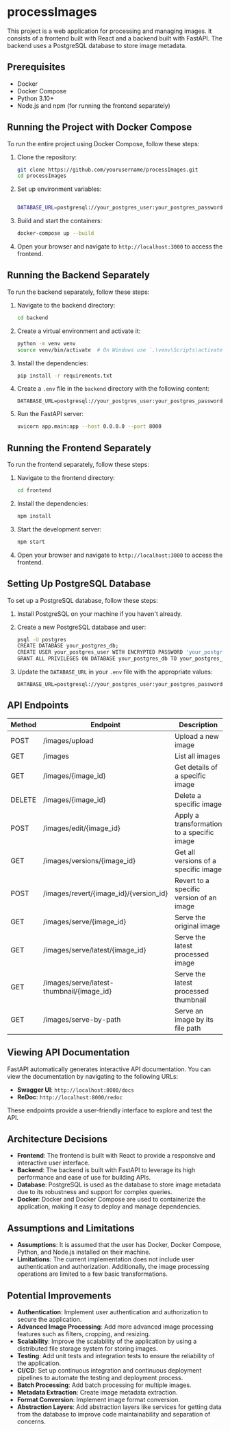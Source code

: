 # processImages

This project is a web application for processing and managing images. It consists of a frontend built with React and a backend built with FastAPI. The backend uses a PostgreSQL database to store image metadata.

## Prerequisites

- Docker
- Docker Compose
- Python 3.10+
- Node.js and npm (for running the frontend separately)

## Running the Project with Docker Compose

To run the entire project using Docker Compose, follow these steps:

1. Clone the repository:

   ```sh
   git clone https://github.com/yourusername/processImages.git
   cd processImages
   ```

2. Set up environment variables:

   ```sh

   DATABASE_URL=postgresql://your_postgres_user:your_postgres_password@db:5432/your_postgres_db
   ```

3. Build and start the containers:

   ```sh
   docker-compose up --build
   ```

4. Open your browser and navigate to `http://localhost:3000` to access the frontend.

## Running the Backend Separately

To run the backend separately, follow these steps:

1. Navigate to the backend directory:

   ```sh
   cd backend
   ```

2. Create a virtual environment and activate it:

   ```sh
   python -m venv venv
   source venv/bin/activate  # On Windows use `.\venv\Scripts\activate`
   ```

3. Install the dependencies:

   ```sh
   pip install -r requirements.txt
   ```

4. Create a `.env` file in the `backend` directory with the following content:

   ```env
   DATABASE_URL=postgresql://your_postgres_user:your_postgres_password@localhost:5432/your_postgres_db
   ```

5. Run the FastAPI server:

   ```sh
   uvicorn app.main:app --host 0.0.0.0 --port 8000
   ```

## Running the Frontend Separately

To run the frontend separately, follow these steps:

1. Navigate to the frontend directory:

   ```sh
   cd frontend
   ```

2. Install the dependencies:

   ```sh
   npm install
   ```

3. Start the development server:

   ```sh
   npm start
   ```

4. Open your browser and navigate to `http://localhost:3000` to access the frontend.

## Setting Up PostgreSQL Database

To set up a PostgreSQL database, follow these steps:

1. Install PostgreSQL on your machine if you haven't already.

2. Create a new PostgreSQL database and user:

   ```sh
   psql -U postgres
   CREATE DATABASE your_postgres_db;
   CREATE USER your_postgres_user WITH ENCRYPTED PASSWORD 'your_postgres_password';
   GRANT ALL PRIVILEGES ON DATABASE your_postgres_db TO your_postgres_user;
   ```

3. Update the `DATABASE_URL` in your `.env` file with the appropriate values:

   ```env
   DATABASE_URL=postgresql://your_postgres_user:your_postgres_password@localhost:5432/your_postgres_db
   ```

## API Endpoints

| Method | Endpoint                                  | Description                                |
| ------ | ----------------------------------------- | ------------------------------------------ |
| POST   | /images/upload                            | Upload a new image                         |
| GET    | /images                                   | List all images                            |
| GET    | /images/{image_id}                        | Get details of a specific image            |
| DELETE | /images/{image_id}                        | Delete a specific image                    |
| POST   | /images/edit/{image_id}                   | Apply a transformation to a specific image |
| GET    | /images/versions/{image_id}               | Get all versions of a specific image       |
| POST   | /images/revert/{image_id}/{version_id}    | Revert to a specific version of an image   |
| GET    | /images/serve/{image_id}                  | Serve the original image                   |
| GET    | /images/serve/latest/{image_id}           | Serve the latest processed image           |
| GET    | /images/serve/latest-thumbnail/{image_id} | Serve the latest processed thumbnail       |
| GET    | /images/serve-by-path                     | Serve an image by its file path            |

## Viewing API Documentation

FastAPI automatically generates interactive API documentation. You can view the documentation by navigating to the following URLs:

- **Swagger UI**: `http://localhost:8000/docs`
- **ReDoc**: `http://localhost:8000/redoc`

These endpoints provide a user-friendly interface to explore and test the API.

## Architecture Decisions

- **Frontend**: The frontend is built with React to provide a responsive and interactive user interface.
- **Backend**: The backend is built with FastAPI to leverage its high performance and ease of use for building APIs.
- **Database**: PostgreSQL is used as the database to store image metadata due to its robustness and support for complex queries.
- **Docker**: Docker and Docker Compose are used to containerize the application, making it easy to deploy and manage dependencies.

## Assumptions and Limitations

- **Assumptions**: It is assumed that the user has Docker, Docker Compose, Python, and Node.js installed on their machine.
- **Limitations**: The current implementation does not include user authentication and authorization. Additionally, the image processing operations are limited to a few basic transformations.

## Potential Improvements

- **Authentication**: Implement user authentication and authorization to secure the application.
- **Advanced Image Processing**: Add more advanced image processing features such as filters, cropping, and resizing.
- **Scalability**: Improve the scalability of the application by using a distributed file storage system for storing images.
- **Testing**: Add unit tests and integration tests to ensure the reliability of the application.
- **CI/CD**: Set up continuous integration and continuous deployment pipelines to automate the testing and deployment process.
- **Batch Processing**: Add batch processing for multiple images.
- **Metadata Extraction**: Create image metadata extraction.
- **Format Conversion**: Implement image format conversion.
- **Abstraction Layers**: Add abstraction layers like services for getting data from the database to improve code maintainability and separation of concerns.
